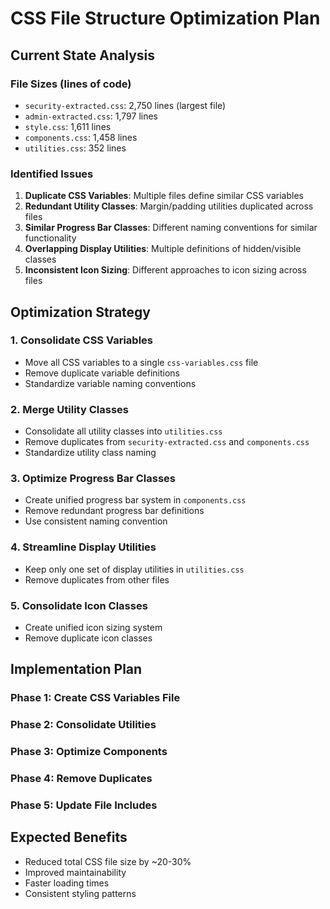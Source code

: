 # CSS File Structure Optimization Plan

## Current State Analysis

### File Sizes (lines of code)
- `security-extracted.css`: 2,750 lines (largest file)
- `admin-extracted.css`: 1,797 lines
- `style.css`: 1,611 lines
- `components.css`: 1,458 lines
- `utilities.css`: 352 lines

### Identified Issues

1. **Duplicate CSS Variables**: Multiple files define similar CSS variables
2. **Redundant Utility Classes**: Margin/padding utilities duplicated across files
3. **Similar Progress Bar Classes**: Different naming conventions for similar functionality
4. **Overlapping Display Utilities**: Multiple definitions of hidden/visible classes
5. **Inconsistent Icon Sizing**: Different approaches to icon sizing across files

## Optimization Strategy

### 1. Consolidate CSS Variables
- Move all CSS variables to a single `css-variables.css` file
- Remove duplicate variable definitions
- Standardize variable naming conventions

### 2. Merge Utility Classes
- Consolidate all utility classes into `utilities.css`
- Remove duplicates from `security-extracted.css` and `components.css`
- Standardize utility class naming

### 3. Optimize Progress Bar Classes
- Create unified progress bar system in `components.css`
- Remove redundant progress bar definitions
- Use consistent naming convention

### 4. Streamline Display Utilities
- Keep only one set of display utilities in `utilities.css`
- Remove duplicates from other files

### 5. Consolidate Icon Classes
- Create unified icon sizing system
- Remove duplicate icon classes

## Implementation Plan

### Phase 1: Create CSS Variables File
### Phase 2: Consolidate Utilities
### Phase 3: Optimize Components
### Phase 4: Remove Duplicates
### Phase 5: Update File Includes

## Expected Benefits
- Reduced total CSS file size by ~20-30%
- Improved maintainability
- Faster loading times
- Consistent styling patterns